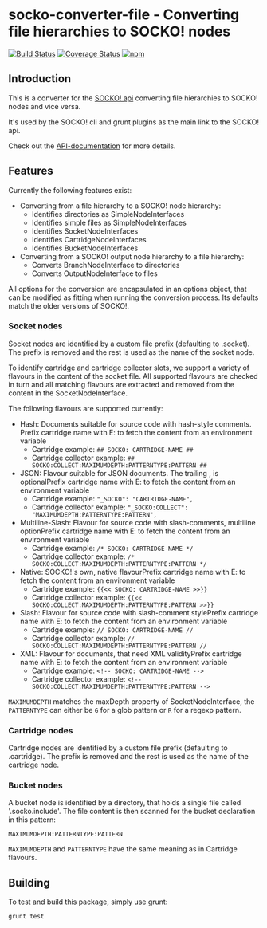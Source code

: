 # socko-converter-file - Converting file hierarchies to SOCKO! nodes

[![Build Status](https://travis-ci.org/dodevops/socko-converter-file.svg?branch=master)](https://travis-ci.org/dodevops/socko-converter-file) [![Coverage Status](https://coveralls.io/repos/github/dodevops/socko-converter-file/badge.svg?branch=master)](https://coveralls.io/github/dodevops/socko-converter-file?branch=master) [![npm](https://img.shields.io/npm/v/socko-converter-file.svg)](https://www.npmjs.com/package/socko-converter-file)

## Introduction

This is a converter for the [SOCKO! api](https://github.com/dodevops/socko-api) converting file hierarchies to
SOCKO! nodes and vice versa.

It's used by the SOCKO! cli and grunt plugins as the main link to the SOCKO! api.

Check out the [API-documentation](https://dodevops.github.io/socko-converter-file/) for more details.

## Features

Currently the following features exist:

* Converting from a file hierarchy to a SOCKO! node hierarchy:
  * Identifies directories as SimpleNodeInterfaces
  * Identifies simple files as SimpleNodeInterfaces
  * Identifies SocketNodeInterfaces
  * Identifies CartridgeNodeInterfaces
  * Identifies BucketNodeInterfaces
* Converting from a SOCKO! output node hierarchy to a file hierarchy:
  * Converts BranchNodeInterface to directories
  * Converts OutputNodeInterface to files

All options for the conversion are encapsulated in an options object, that can be modified as fitting when running the conversion process. Its defaults match the older versions of SOCKO!.

### Socket nodes

Socket nodes are identified by a custom file prefix (defaulting to .socket). The prefix is removed and the rest is used as the name of the socket node.

To identify cartridge and cartridge collector slots, we support a variety of flavours in the content of the socket file. All supported flavours are checked in turn and all matching flavours are extracted and removed from the content in the SocketNodeInterface.

The following flavours are supported currently:

  * Hash: Documents suitable for source code with hash-style comments. Prefix cartridge name with E: to fetch the content from an environment variable
    * Cartridge example: `## SOCKO: CARTRIDGE-NAME ##`
    * Cartridge collector example: `## SOCKO:COLLECT:MAXIMUMDEPTH:PATTERNTYPE:PATTERN ##`
  * JSON: Flavour suitable for JSON documents. The trailing , is optionalPrefix cartridge name with E: to fetch the content from an environment variable
    * Cartridge example: `"_SOCKO": "CARTRIDGE-NAME",`
    * Cartridge collector example: `"_SOCKO:COLLECT": "MAXIMUMDEPTH:PATTERNTYPE:PATTERN",`
  * Multiline-Slash: Flavour for source code with slash-comments, multiline optionPrefix cartridge name with E: to fetch the content from an environment variable
    * Cartridge example: `/* SOCKO: CARTRIDGE-NAME */`
    * Cartridge collector example: `/* SOCKO:COLLECT:MAXIMUMDEPTH:PATTERNTYPE:PATTERN */`
  * Native: SOCKO!'s own, native flavourPrefix cartridge name with E: to fetch the content from an environment variable
    * Cartridge example: `{{<< SOCKO: CARTRIDGE-NAME >>}}`
    * Cartridge collector example: `{{<< SOCKO:COLLECT:MAXIMUMDEPTH:PATTERNTYPE:PATTERN >>}}`
  * Slash: Flavour for source code with slash-comment stylePrefix cartridge name with E: to fetch the content from an environment variable
    * Cartridge example: `// SOCKO: CARTRIDGE-NAME //`
    * Cartridge collector example: `// SOCKO:COLLECT:MAXIMUMDEPTH:PATTERNTYPE:PATTERN //`
  * XML: Flavour for documents, that need XML validityPrefix cartridge name with E: to fetch the content from an environment variable
    * Cartridge example: `<!-- SOCKO: CARTRIDGE-NAME -->`
    * Cartridge collector example: `<!-- SOCKO:COLLECT:MAXIMUMDEPTH:PATTERNTYPE:PATTERN -->`

`MAXIMUMDEPTH` matches the maxDepth property of SocketNodeInterface, the `PATTERNTYPE` can either be `G` for a glob pattern or `R` for a regexp pattern.

### Cartridge nodes

Cartridge nodes are identified by a custom file prefix (defaulting to .cartridge). The prefix is removed and the rest is used as the name of the cartridge node.

### Bucket nodes

A bucket node is identified by a directory, that holds a single file called '.socko.include'. The file content is then scanned for the bucket declaration in this pattern:

    MAXIMUMDEPTH:PATTERNTYPE:PATTERN


`MAXIMUMDEPTH` and `PATTERNTYPE` have the same meaning as in Cartridge flavours.

## Building

To test and build this package, simply use grunt:

    grunt test

